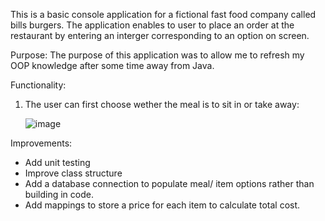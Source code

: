 This is a basic console application for a fictional fast food company called bills burgers. The application enables to user to place an order at the restaurant by entering an interger corresponding to an option on screen.

Purpose:
The purpose of this application was to allow me to refresh my OOP knowledge after some time away from Java. 

Functionality:

1. The user can first choose wether the meal is to sit in or take away:
   
   ![image](https://github.com/user-attachments/assets/14595484-e2ae-4521-b931-7523c56e65fd)




Improvements:
- Add unit testing
- Improve class structure
- Add a database connection to populate meal/ item options rather than building in code.
- Add mappings to store a price for each item to calculate total cost.
